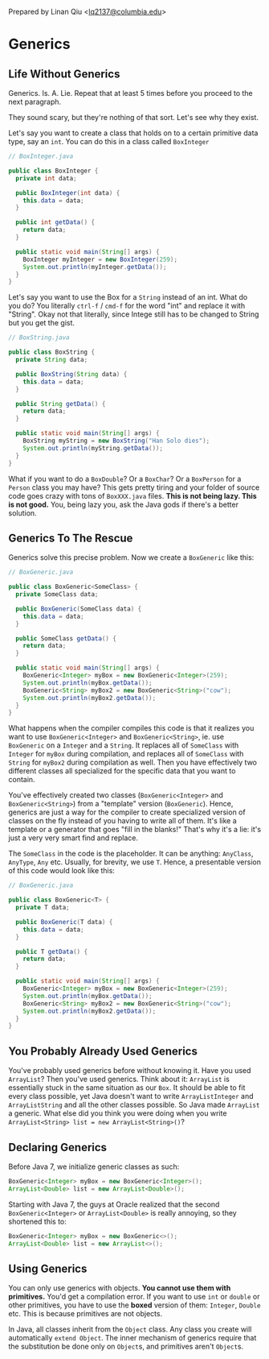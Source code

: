 Prepared by Linan Qiu <[lq2137@columbia.edu](lq2137@columbia.edu)>

# Generics

## Life Without Generics

Generics. Is. A. Lie. Repeat that at least 5 times before you proceed to the next paragraph.

They sound scary, but they're nothing of that sort. Let's see why they exist.

Let's say you want to create a class that holds on to a certain primitive data type, say an `int`. You can do this in a class called `BoxInteger`

```java
// BoxInteger.java

public class BoxInteger {
  private int data;

  public BoxInteger(int data) {
    this.data = data;
  }

  public int getData() {
    return data;
  }

  public static void main(String[] args) {
    BoxInteger myInteger = new BoxInteger(259);
    System.out.println(myInteger.getData());
  }
}
```

Let's say you want to use the Box for a `String` instead of an int. What do you do? You literally `ctrl-f` / `cmd-f` for the word "int" and replace it with "String". Okay not that literally, since Intege still has to be changed to String but you get the gist.

```java
// BoxString.java

public class BoxString {
  private String data;

  public BoxString(String data) {
    this.data = data;
  }

  public String getData() {
    return data;
  }

  public static void main(String[] args) {
    BoxString myString = new BoxString("Han Solo dies");
    System.out.println(myString.getData());
  }
}
```

What if you want to do a `BoxDouble`? Or a `BoxChar`? Or a `BoxPerson` for a `Person` class you may have? This gets pretty tiring and your folder of source code goes crazy with tons of `BoxXXX.java` files. **This is not being lazy. This is not good.** You, being lazy you, ask the Java gods if there's a better solution.

## Generics To The Rescue

Generics solve this precise problem. Now we create a `BoxGeneric` like this:

```java
// BoxGeneric.java

public class BoxGeneric<SomeClass> {
  private SomeClass data;

  public BoxGeneric(SomeClass data) {
    this.data = data;
  }

  public SomeClass getData() {
    return data;
  }

  public static void main(String[] args) {
    BoxGeneric<Integer> myBox = new BoxGeneric<Integer>(259);
    System.out.println(myBox.getData());
    BoxGeneric<String> myBox2 = new BoxGeneric<String>("cow");
    System.out.println(myBox2.getData());
  }
}
```

What happens when the compiler compiles this code is that it realizes you want to use `BoxGeneric<Integer>` and `BoxGeneric<String>`, ie. use `BoxGeneric` on a `Integer` and a `String`. It replaces all of `SomeClass` with `Integer` for `myBox` during compilation, and replaces all of `SomeClass` with `String` for `myBox2` during compilation as well. Then you have effectively two different classes all specialized for the specific data that you want to contain.

You've effectively created two classes (`BoxGeneric<Integer>` and `BoxGeneric<String>`) from a "template" version (`BoxGeneric`). Hence, generics are just a way for the compiler to create specialized version of classes on the fly instead of you having to write all of them. It's like a template or a generator that goes "fill in the blanks!" That's why it's a lie: it's just a very very smart find and replace.

The `SomeClass` in the code is the placeholder. It can be anything: `AnyClass`, `AnyType`, `Any` etc. Usually, for brevity, we use `T`. Hence, a presentable version of this code would look like this:

```java
// BoxGeneric.java

public class BoxGeneric<T> {
  private T data;

  public BoxGeneric(T data) {
    this.data = data;
  }

  public T getData() {
    return data;
  }

  public static void main(String[] args) {
    BoxGeneric<Integer> myBox = new BoxGeneric<Integer>(259);
    System.out.println(myBox.getData());
    BoxGeneric<String> myBox2 = new BoxGeneric<String>("cow");
    System.out.println(myBox2.getData());
  }
}
```

## You Probably Already Used Generics

You've probably used generics before without knowing it. Have you used `ArrayList`? Then you've used generics. Think about it: `ArrayList` is essentially stuck in the same situation as our `Box`. It should be able to fit every class possible, yet Java doesn't want to write `ArrayListInteger` and `ArrayListString` and all the other classes possible. So Java made `ArrayList` a generic. What else did you think you were doing when you write `ArrayList<String> list = new ArrayList<String>()`?

## Declaring Generics

Before Java 7, we initialize generic classes as such:

```java
BoxGeneric<Integer> myBox = new BoxGeneric<Integer>();
ArrayList<Double> list = new ArrayList<Double>();
```

Starting with Java 7, the guys at Oracle realized that the second `BoxGeneric<Integer>` or `ArrayList<Double>` is really annoying, so they shortened this to:

```java
BoxGeneric<Integer> myBox = new BoxGeneric<>();
ArrayList<Double> list = new ArrayList<>();
```

## Using Generics

You can only use generics with objects. **You cannot use them with primitives.** You'd get a compilation error. If you want to use `int` or `double` or other primitives, you have to use the **boxed** version of them: `Integer`, `Double` etc. This is because primitives are not objects.

In Java, all classes inherit from the `Object` class. Any class you create will automatically `extend Object`. The inner mechanism of generics require that the substitution be done only on `Object`s, and primitives aren't `Object`s.
